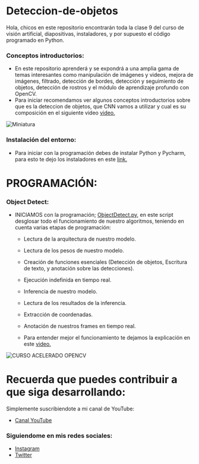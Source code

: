 # Deteccion-de-objetos
Hola, chicos en este repositorio encontrarán toda la clase 9 del curso de visión artificial, diapositivas, instaladores, y por supuesto el código programado en Python.

### Conceptos introductorios:
- En este repositorio aprenderá y se expondrá a una amplia gama de temas interesantes como manipulación de imágenes y videos, mejora de imágenes, filtrado, detección de bordes, detección y seguimiento de objetos, detección de rostros y el módulo de aprendizaje profundo con OpenCV.
- Para iniciar recomendamos ver algunos conceptos introductorios sobre que es la deteccion de objetos, que CNN vamos a utilizar y cual es su composición en el siguiente video [video.](https://youtu.be/JHaVF27J_0I)


![Miniatura](https://user-images.githubusercontent.com/85022752/231582851-78a935e3-f7ba-4901-8694-b7cf252cc015.jpg)


### Instalación del entorno:
- Para iniciar con la programación debes de instalar Python y Pycharm, para esto te dejo los instaladores en este [link.](https://drive.google.com/drive/folders/1QY4yvfdcG3BObTwtHJSdWfW-vPyKMiNS?usp=share_link)

# PROGRAMACIÓN:

### Object Detect:
- INICIAMOS con la programación; [ObjectDetect.py,](https://github.com/AprendeIngenia/Deteccion-de-rostros-Clase-8/blob/e65237a441aa4cf2f4d2e2d511c15a50145843a6/Rostros.py) en este script desglosar todo el funcionamiento de nuestro algoritmos, teniendo en cuenta varias etapas de programación:
  - Lectura de la arquitectura de nuestro modelo.
  - Lectura de los pesos de nuestro modelo.
  - Creación de funciones esenciales (Detección de objetos, Escritura de texto, y anotación sobre las detecciones).
  - Ejecución indefinida en tiempo real.
  - Inferencia de nuestro modelo.
  - Lectura de los resultados de la inferencia.
  - Extracción de coordenadas.
  - Anotación de nuestros frames en tiempo real.
 
 
  - Para entender mejor el funcionamiento te dejamos la explicación en este [video.](https://youtu.be/JHaVF27J_0I)


![CURSO ACELERADO OPENCV](https://user-images.githubusercontent.com/85022752/231584300-328eb95f-0abe-456c-a204-75bec88ca864.jpg)


# Recuerda que puedes contribuir a que siga desarrollando:
Simplemente suscribiendote a mi canal de YouTube:
- [Canal YouTube](https://www.youtube.com/channel/UCzwHEOCbsZLjfELperJ6VeQ/videos)

### Siguiendome en mis redes sociales: 
- [Instagram](https://www.instagram.com/santiagsanchezr/)
- [Twitter](https://twitter.com/SantiagSanchezR)
